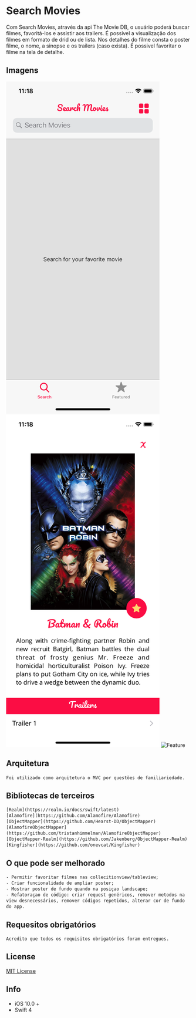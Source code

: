 # Search Movies

Com Search Movies, através da api The Movie DB, o usuário poderá buscar filmes, favoritá-los e assistir aos trailers. É possivel a visualização dos filmes em formato de drid ou de lista. Nos detalhes do filme consta o poster filme, o nome, a sinopse e os trailers (caso exista). É possivel favoritar o filme na tela de detalhe.

## Imagens
![Search](https://github.com/nmacambira/SearchMovies/blob/master/Images/Search.png)   ![Detail](https://github.com/nmacambira/SearchMovies/blob/master/Images/Detail.png)   ![Feature](https://github.com/nmacambira/SearchMovies/blob/master/Images/Feature.png)
 
## Arquitetura

	Foi utilizado como arquitetura o MVC por questões de familiariedade.

## Bibliotecas de terceiros

	[Realm](https://realm.io/docs/swift/latest)
	[Alamofire](https://github.com/Alamofire/Alamofire)
	[ObjectMapper](https://github.com/Hearst-DD/ObjectMapper)
	[AlamofireObjectMapper](https://github.com/tristanhimmelman/AlamofireObjectMapper)
	[ObjectMapper-Realm](https://github.com/Jakenberg/ObjectMapper-Realm)
	[Kingfisher](https://github.com/onevcat/Kingfisher)

## O que pode ser melhorado

	- Permitir favoritar filmes nas collecitionview/tableview;
	- Criar funcionalidade de ampliar poster;
	- Mostrar poster de fundo quando na posiçao landscape;
	- Refatoraçao de código: criar request genéricos, remover metodos na view desnecessários, remover códigos repetidos, alterar cor de fundo do app.

## Requesitos obrigatórios

	Acredito que todos os requisitos obrigatórios foram entregues.

## License

[MIT License](https://github.com/nmacambira/SearchMovies/blob/master/LICENSE)

## Info

- iOS 10.0 +
- Swift 4 
